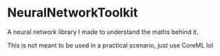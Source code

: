 # NeuralNetworkToolkit

A neural network library I made to understand the maths behind it.

This is not meant to be used in a practical scenario, just use CoreML lol
